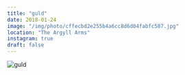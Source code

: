 ```yaml
---
title: "guld"
date: 2018-01-24
image: "/img/photo/cffecbd2e255b4a6cc8d6d04fabfc587.jpg"
location: "The Argyll Arms"
instagram: true
draft: false
---
```


![guld](/img/photo/cffecbd2e255b4a6cc8d6d04fabfc587.jpg)
